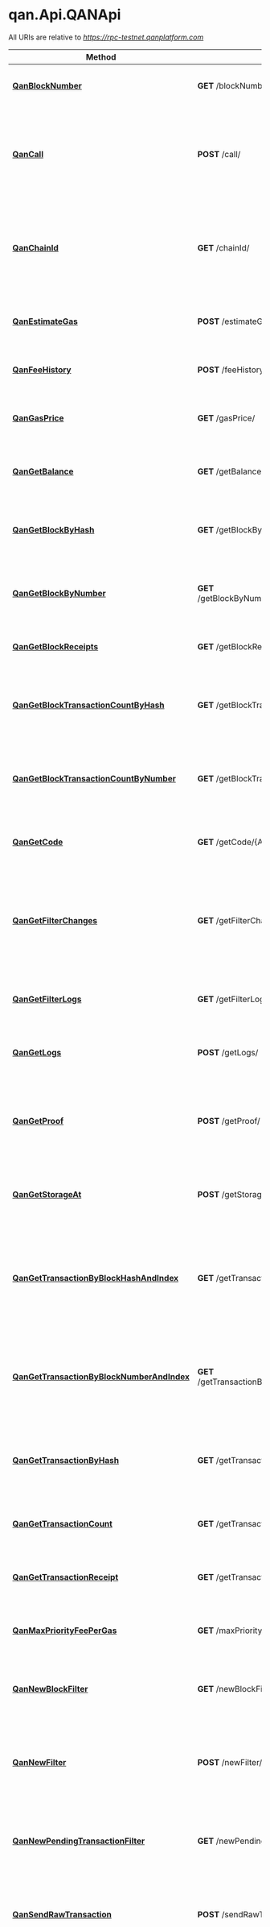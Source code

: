 # qan.Api.QANApi

All URIs are relative to *https://rpc-testnet.qanplatform.com*

| Method | HTTP request | Description |
|--------|--------------|-------------|
| [**QanBlockNumber**](QANApi.md#qanblocknumber) | **GET** /blockNumber/ | Returns the latest block number of the blockchain. |
| [**QanCall**](QANApi.md#qancall) | **POST** /call/ | Executes a new message call immediately without creating a transaction on the block chain. |
| [**QanChainId**](QANApi.md#qanchainid) | **GET** /chainId/ | Returns the current network/chain ID, used to sign replay-protected transaction introduced in EIP-155. |
| [**QanEstimateGas**](QANApi.md#qanestimategas) | **POST** /estimateGas/ | Returns an estimation of gas for a given transaction. |
| [**QanFeeHistory**](QANApi.md#qanfeehistory) | **POST** /feeHistory/ | Returns the collection of historical gas information. |
| [**QanGasPrice**](QANApi.md#qangasprice) | **GET** /gasPrice/ | Returns the current gas price on the network in wei. |
| [**QanGetBalance**](QANApi.md#qangetbalance) | **GET** /getBalance/{Address}/ | Returns the balance of the account of given address. |
| [**QanGetBlockByHash**](QANApi.md#qangetblockbyhash) | **GET** /getBlockByHash/{Hash}/{TransactionDetailFlag}/ | Returns information of the block matching the given block hash. |
| [**QanGetBlockByNumber**](QANApi.md#qangetblockbynumber) | **GET** /getBlockByNumber/{BlockNumber}/{TransactionDetailFlag}/ | Returns information of the block matching the given block number. |
| [**QanGetBlockReceipts**](QANApi.md#qangetblockreceipts) | **GET** /getBlockReceipts/{BlockNumber}/ | Returns all transaction receipts for a given block. |
| [**QanGetBlockTransactionCountByHash**](QANApi.md#qangetblocktransactioncountbyhash) | **GET** /getBlockTransactionCountByHash/{Hash}/ | Returns the number of transactions for the block matching the given block hash. |
| [**QanGetBlockTransactionCountByNumber**](QANApi.md#qangetblocktransactioncountbynumber) | **GET** /getBlockTransactionCountByNumber/{BlockNumber}/ | Returns the number of transactions for the block matching the given block number. |
| [**QanGetCode**](QANApi.md#qangetcode) | **GET** /getCode/{Address}/ | Returns the compiled bytecode of a smart contract. |
| [**QanGetFilterChanges**](QANApi.md#qangetfilterchanges) | **GET** /getFilterChanges/{FilterId}/ | Polling method for a filter, which returns an array of events that have occurred since the last poll. |
| [**QanGetFilterLogs**](QANApi.md#qangetfilterlogs) | **GET** /getFilterLogs/{Id}/ | Returns an array of all logs matching filter with given id. |
| [**QanGetLogs**](QANApi.md#qangetlogs) | **POST** /getLogs/ | Returns an array of all logs matching a given filter object. |
| [**QanGetProof**](QANApi.md#qangetproof) | **POST** /getProof/ | Returns the account and storage values of the specified account including the Merkle-proof. |
| [**QanGetStorageAt**](QANApi.md#qangetstorageat) | **POST** /getStorageAt/ | Returns the value from a storage position at a given address. |
| [**QanGetTransactionByBlockHashAndIndex**](QANApi.md#qangettransactionbyblockhashandindex) | **GET** /getTransactionByBlockHashAndIndex/{blockHash}/{index}/ | Returns information about a transaction given a blockhash and transaction index position. |
| [**QanGetTransactionByBlockNumberAndIndex**](QANApi.md#qangettransactionbyblocknumberandindex) | **GET** /getTransactionByBlockNumberAndIndex/{blockNumber}/{index}/ | Returns information about a transaction given a block number and transaction index position. |
| [**QanGetTransactionByHash**](QANApi.md#qangettransactionbyhash) | **GET** /getTransactionByHash/{hash}/ | Returns the information about a transaction from a transaction hash. |
| [**QanGetTransactionCount**](QANApi.md#qangettransactioncount) | **GET** /getTransactionCount/{Address}/{BlockNumber}/ | Returns the number of transactions sent from an address. |
| [**QanGetTransactionReceipt**](QANApi.md#qangettransactionreceipt) | **GET** /getTransactionReceipt/{Hash}/ | Returns the receipt of a transaction by transaction hash. |
| [**QanMaxPriorityFeePerGas**](QANApi.md#qanmaxpriorityfeepergas) | **GET** /maxPriorityFeePerGas/ | Get the priority fee needed to be included in a block. |
| [**QanNewBlockFilter**](QANApi.md#qannewblockfilter) | **GET** /newBlockFilter/ | Creates a filter in the node, to notify when a new block arrives. |
| [**QanNewFilter**](QANApi.md#qannewfilter) | **POST** /newFilter/ | Creates a filter object, based on filter options, to notify when the state changes (logs). |
| [**QanNewPendingTransactionFilter**](QANApi.md#qannewpendingtransactionfilter) | **GET** /newPendingTransactionFilter/ | Creates a filter in the node to notify when new pending transactions arrive. |
| [**QanSendRawTransaction**](QANApi.md#qansendrawtransaction) | **POST** /sendRawTransaction/ | Creates new message call transaction or a contract creation for signed transactions. |
| [**QanSyncing**](QANApi.md#qansyncing) | **GET** /syncing/ | Returns an object with the sync status of the node if the node is out-of-sync and is syncing. Returns null when the node is already in sync. |
| [**QanUninstallFilter**](QANApi.md#qanuninstallfilter) | **GET** /uninstallFilter/{FilterId}/ | Uninstalls a filter with the given filter id. |
| [**QanXlinkValid**](QANApi.md#qanxlinkvalid) | **GET** /xlinkValid/{Address}/ | Returns the xlink validity time of the account of given address. |

<a id="qanblocknumber"></a>
# **QanBlockNumber**
> OutputBlockNumber QanBlockNumber ()

Returns the latest block number of the blockchain.

### Example
```csharp
using System.Collections.Generic;
using System.Diagnostics;
using qan.Api;
using qan.Client;
using qan.qan;

namespace Example
{
    public class QanBlockNumberExample
    {
        public static void Main()
        {
            Configuration config = new Configuration();
            config.BasePath = "https://rpc-testnet.qanplatform.com";
            var apiInstance = new QANApi(config);

            try
            {
                // Returns the latest block number of the blockchain.
                OutputBlockNumber result = apiInstance.QanBlockNumber();
                Debug.WriteLine(result);
            }
            catch (ApiException  e)
            {
                Debug.Print("Exception when calling QANApi.QanBlockNumber: " + e.Message);
                Debug.Print("Status Code: " + e.ErrorCode);
                Debug.Print(e.StackTrace);
            }
        }
    }
}
```

#### Using the QanBlockNumberWithHttpInfo variant
This returns an ApiResponse object which contains the response data, status code and headers.

```csharp
try
{
    // Returns the latest block number of the blockchain.
    ApiResponse<OutputBlockNumber> response = apiInstance.QanBlockNumberWithHttpInfo();
    Debug.Write("Status Code: " + response.StatusCode);
    Debug.Write("Response Headers: " + response.Headers);
    Debug.Write("Response Body: " + response.Data);
}
catch (ApiException e)
{
    Debug.Print("Exception when calling QANApi.QanBlockNumberWithHttpInfo: " + e.Message);
    Debug.Print("Status Code: " + e.ErrorCode);
    Debug.Print(e.StackTrace);
}
```

### Parameters
This endpoint does not need any parameter.
### Return type

[**OutputBlockNumber**](OutputBlockNumber.md)

### Authorization

No authorization required

### HTTP request headers

 - **Content-Type**: Not defined
 - **Accept**: application/json, application/problem+json


### HTTP response details
| Status code | Description | Response headers |
|-------------|-------------|------------------|
| **200** | OK |  -  |
| **400** | Bad Request |  -  |
| **404** | Not Found |  -  |
| **422** | Unprocessable Entity |  -  |
| **500** | Internal Server Error |  -  |

[[Back to top]](#) [[Back to API list]](../README.md#documentation-for-api-endpoints) [[Back to Model list]](../README.md#documentation-for-models) [[Back to README]](../README.md)

<a id="qancall"></a>
# **QanCall**
> OutputCall QanCall (InputCall inputCall)

Executes a new message call immediately without creating a transaction on the block chain.

### Example
```csharp
using System.Collections.Generic;
using System.Diagnostics;
using qan.Api;
using qan.Client;
using qan.qan;

namespace Example
{
    public class QanCallExample
    {
        public static void Main()
        {
            Configuration config = new Configuration();
            config.BasePath = "https://rpc-testnet.qanplatform.com";
            var apiInstance = new QANApi(config);
            var inputCall = new InputCall(); // InputCall | 

            try
            {
                // Executes a new message call immediately without creating a transaction on the block chain.
                OutputCall result = apiInstance.QanCall(inputCall);
                Debug.WriteLine(result);
            }
            catch (ApiException  e)
            {
                Debug.Print("Exception when calling QANApi.QanCall: " + e.Message);
                Debug.Print("Status Code: " + e.ErrorCode);
                Debug.Print(e.StackTrace);
            }
        }
    }
}
```

#### Using the QanCallWithHttpInfo variant
This returns an ApiResponse object which contains the response data, status code and headers.

```csharp
try
{
    // Executes a new message call immediately without creating a transaction on the block chain.
    ApiResponse<OutputCall> response = apiInstance.QanCallWithHttpInfo(inputCall);
    Debug.Write("Status Code: " + response.StatusCode);
    Debug.Write("Response Headers: " + response.Headers);
    Debug.Write("Response Body: " + response.Data);
}
catch (ApiException e)
{
    Debug.Print("Exception when calling QANApi.QanCallWithHttpInfo: " + e.Message);
    Debug.Print("Status Code: " + e.ErrorCode);
    Debug.Print(e.StackTrace);
}
```

### Parameters

| Name | Type | Description | Notes |
|------|------|-------------|-------|
| **inputCall** | [**InputCall**](InputCall.md) |  |  |

### Return type

[**OutputCall**](OutputCall.md)

### Authorization

No authorization required

### HTTP request headers

 - **Content-Type**: application/json
 - **Accept**: application/json, application/problem+json


### HTTP response details
| Status code | Description | Response headers |
|-------------|-------------|------------------|
| **200** | OK |  -  |
| **400** | Bad Request |  -  |
| **404** | Not Found |  -  |
| **422** | Unprocessable Entity |  -  |
| **500** | Internal Server Error |  -  |

[[Back to top]](#) [[Back to API list]](../README.md#documentation-for-api-endpoints) [[Back to Model list]](../README.md#documentation-for-models) [[Back to README]](../README.md)

<a id="qanchainid"></a>
# **QanChainId**
> OutputChainId QanChainId ()

Returns the current network/chain ID, used to sign replay-protected transaction introduced in EIP-155.

### Example
```csharp
using System.Collections.Generic;
using System.Diagnostics;
using qan.Api;
using qan.Client;
using qan.qan;

namespace Example
{
    public class QanChainIdExample
    {
        public static void Main()
        {
            Configuration config = new Configuration();
            config.BasePath = "https://rpc-testnet.qanplatform.com";
            var apiInstance = new QANApi(config);

            try
            {
                // Returns the current network/chain ID, used to sign replay-protected transaction introduced in EIP-155.
                OutputChainId result = apiInstance.QanChainId();
                Debug.WriteLine(result);
            }
            catch (ApiException  e)
            {
                Debug.Print("Exception when calling QANApi.QanChainId: " + e.Message);
                Debug.Print("Status Code: " + e.ErrorCode);
                Debug.Print(e.StackTrace);
            }
        }
    }
}
```

#### Using the QanChainIdWithHttpInfo variant
This returns an ApiResponse object which contains the response data, status code and headers.

```csharp
try
{
    // Returns the current network/chain ID, used to sign replay-protected transaction introduced in EIP-155.
    ApiResponse<OutputChainId> response = apiInstance.QanChainIdWithHttpInfo();
    Debug.Write("Status Code: " + response.StatusCode);
    Debug.Write("Response Headers: " + response.Headers);
    Debug.Write("Response Body: " + response.Data);
}
catch (ApiException e)
{
    Debug.Print("Exception when calling QANApi.QanChainIdWithHttpInfo: " + e.Message);
    Debug.Print("Status Code: " + e.ErrorCode);
    Debug.Print(e.StackTrace);
}
```

### Parameters
This endpoint does not need any parameter.
### Return type

[**OutputChainId**](OutputChainId.md)

### Authorization

No authorization required

### HTTP request headers

 - **Content-Type**: Not defined
 - **Accept**: application/json, application/problem+json


### HTTP response details
| Status code | Description | Response headers |
|-------------|-------------|------------------|
| **200** | OK |  -  |
| **400** | Bad Request |  -  |
| **404** | Not Found |  -  |
| **422** | Unprocessable Entity |  -  |
| **500** | Internal Server Error |  -  |

[[Back to top]](#) [[Back to API list]](../README.md#documentation-for-api-endpoints) [[Back to Model list]](../README.md#documentation-for-models) [[Back to README]](../README.md)

<a id="qanestimategas"></a>
# **QanEstimateGas**
> OutputEstimateGas QanEstimateGas (InputEstimateGas inputEstimateGas)

Returns an estimation of gas for a given transaction.

### Example
```csharp
using System.Collections.Generic;
using System.Diagnostics;
using qan.Api;
using qan.Client;
using qan.qan;

namespace Example
{
    public class QanEstimateGasExample
    {
        public static void Main()
        {
            Configuration config = new Configuration();
            config.BasePath = "https://rpc-testnet.qanplatform.com";
            var apiInstance = new QANApi(config);
            var inputEstimateGas = new InputEstimateGas(); // InputEstimateGas | 

            try
            {
                // Returns an estimation of gas for a given transaction.
                OutputEstimateGas result = apiInstance.QanEstimateGas(inputEstimateGas);
                Debug.WriteLine(result);
            }
            catch (ApiException  e)
            {
                Debug.Print("Exception when calling QANApi.QanEstimateGas: " + e.Message);
                Debug.Print("Status Code: " + e.ErrorCode);
                Debug.Print(e.StackTrace);
            }
        }
    }
}
```

#### Using the QanEstimateGasWithHttpInfo variant
This returns an ApiResponse object which contains the response data, status code and headers.

```csharp
try
{
    // Returns an estimation of gas for a given transaction.
    ApiResponse<OutputEstimateGas> response = apiInstance.QanEstimateGasWithHttpInfo(inputEstimateGas);
    Debug.Write("Status Code: " + response.StatusCode);
    Debug.Write("Response Headers: " + response.Headers);
    Debug.Write("Response Body: " + response.Data);
}
catch (ApiException e)
{
    Debug.Print("Exception when calling QANApi.QanEstimateGasWithHttpInfo: " + e.Message);
    Debug.Print("Status Code: " + e.ErrorCode);
    Debug.Print(e.StackTrace);
}
```

### Parameters

| Name | Type | Description | Notes |
|------|------|-------------|-------|
| **inputEstimateGas** | [**InputEstimateGas**](InputEstimateGas.md) |  |  |

### Return type

[**OutputEstimateGas**](OutputEstimateGas.md)

### Authorization

No authorization required

### HTTP request headers

 - **Content-Type**: application/json
 - **Accept**: application/json, application/problem+json


### HTTP response details
| Status code | Description | Response headers |
|-------------|-------------|------------------|
| **200** | OK |  -  |
| **400** | Bad Request |  -  |
| **404** | Not Found |  -  |
| **422** | Unprocessable Entity |  -  |
| **500** | Internal Server Error |  -  |

[[Back to top]](#) [[Back to API list]](../README.md#documentation-for-api-endpoints) [[Back to Model list]](../README.md#documentation-for-models) [[Back to README]](../README.md)

<a id="qanfeehistory"></a>
# **QanFeeHistory**
> OutputFeeHistory QanFeeHistory (InputFeeHistory inputFeeHistory)

Returns the collection of historical gas information.

### Example
```csharp
using System.Collections.Generic;
using System.Diagnostics;
using qan.Api;
using qan.Client;
using qan.qan;

namespace Example
{
    public class QanFeeHistoryExample
    {
        public static void Main()
        {
            Configuration config = new Configuration();
            config.BasePath = "https://rpc-testnet.qanplatform.com";
            var apiInstance = new QANApi(config);
            var inputFeeHistory = new InputFeeHistory(); // InputFeeHistory | 

            try
            {
                // Returns the collection of historical gas information.
                OutputFeeHistory result = apiInstance.QanFeeHistory(inputFeeHistory);
                Debug.WriteLine(result);
            }
            catch (ApiException  e)
            {
                Debug.Print("Exception when calling QANApi.QanFeeHistory: " + e.Message);
                Debug.Print("Status Code: " + e.ErrorCode);
                Debug.Print(e.StackTrace);
            }
        }
    }
}
```

#### Using the QanFeeHistoryWithHttpInfo variant
This returns an ApiResponse object which contains the response data, status code and headers.

```csharp
try
{
    // Returns the collection of historical gas information.
    ApiResponse<OutputFeeHistory> response = apiInstance.QanFeeHistoryWithHttpInfo(inputFeeHistory);
    Debug.Write("Status Code: " + response.StatusCode);
    Debug.Write("Response Headers: " + response.Headers);
    Debug.Write("Response Body: " + response.Data);
}
catch (ApiException e)
{
    Debug.Print("Exception when calling QANApi.QanFeeHistoryWithHttpInfo: " + e.Message);
    Debug.Print("Status Code: " + e.ErrorCode);
    Debug.Print(e.StackTrace);
}
```

### Parameters

| Name | Type | Description | Notes |
|------|------|-------------|-------|
| **inputFeeHistory** | [**InputFeeHistory**](InputFeeHistory.md) |  |  |

### Return type

[**OutputFeeHistory**](OutputFeeHistory.md)

### Authorization

No authorization required

### HTTP request headers

 - **Content-Type**: application/json
 - **Accept**: application/json, application/problem+json


### HTTP response details
| Status code | Description | Response headers |
|-------------|-------------|------------------|
| **200** | OK |  -  |
| **400** | Bad Request |  -  |
| **404** | Not Found |  -  |
| **422** | Unprocessable Entity |  -  |
| **500** | Internal Server Error |  -  |

[[Back to top]](#) [[Back to API list]](../README.md#documentation-for-api-endpoints) [[Back to Model list]](../README.md#documentation-for-models) [[Back to README]](../README.md)

<a id="qangasprice"></a>
# **QanGasPrice**
> OutputGasPrice QanGasPrice ()

Returns the current gas price on the network in wei.

### Example
```csharp
using System.Collections.Generic;
using System.Diagnostics;
using qan.Api;
using qan.Client;
using qan.qan;

namespace Example
{
    public class QanGasPriceExample
    {
        public static void Main()
        {
            Configuration config = new Configuration();
            config.BasePath = "https://rpc-testnet.qanplatform.com";
            var apiInstance = new QANApi(config);

            try
            {
                // Returns the current gas price on the network in wei.
                OutputGasPrice result = apiInstance.QanGasPrice();
                Debug.WriteLine(result);
            }
            catch (ApiException  e)
            {
                Debug.Print("Exception when calling QANApi.QanGasPrice: " + e.Message);
                Debug.Print("Status Code: " + e.ErrorCode);
                Debug.Print(e.StackTrace);
            }
        }
    }
}
```

#### Using the QanGasPriceWithHttpInfo variant
This returns an ApiResponse object which contains the response data, status code and headers.

```csharp
try
{
    // Returns the current gas price on the network in wei.
    ApiResponse<OutputGasPrice> response = apiInstance.QanGasPriceWithHttpInfo();
    Debug.Write("Status Code: " + response.StatusCode);
    Debug.Write("Response Headers: " + response.Headers);
    Debug.Write("Response Body: " + response.Data);
}
catch (ApiException e)
{
    Debug.Print("Exception when calling QANApi.QanGasPriceWithHttpInfo: " + e.Message);
    Debug.Print("Status Code: " + e.ErrorCode);
    Debug.Print(e.StackTrace);
}
```

### Parameters
This endpoint does not need any parameter.
### Return type

[**OutputGasPrice**](OutputGasPrice.md)

### Authorization

No authorization required

### HTTP request headers

 - **Content-Type**: Not defined
 - **Accept**: application/json, application/problem+json


### HTTP response details
| Status code | Description | Response headers |
|-------------|-------------|------------------|
| **200** | OK |  -  |
| **400** | Bad Request |  -  |
| **404** | Not Found |  -  |
| **422** | Unprocessable Entity |  -  |
| **500** | Internal Server Error |  -  |

[[Back to top]](#) [[Back to API list]](../README.md#documentation-for-api-endpoints) [[Back to Model list]](../README.md#documentation-for-models) [[Back to README]](../README.md)

<a id="qangetbalance"></a>
# **QanGetBalance**
> OutputGetBalance QanGetBalance (string address, string? blockNumber = null)

Returns the balance of the account of given address.

### Example
```csharp
using System.Collections.Generic;
using System.Diagnostics;
using qan.Api;
using qan.Client;
using qan.qan;

namespace Example
{
    public class QanGetBalanceExample
    {
        public static void Main()
        {
            Configuration config = new Configuration();
            config.BasePath = "https://rpc-testnet.qanplatform.com";
            var apiInstance = new QANApi(config);
            var address = 0xa1e4380a3b1f749673e270229993ee55f35663b4;  // string | A 20 bytes long hexadecimal value representing an address
            var blockNumber = "\"latest\"";  // string? | The block number in hexadecimal or decimal format or the string latest, earliest, pending (optional)  (default to "latest")

            try
            {
                // Returns the balance of the account of given address.
                OutputGetBalance result = apiInstance.QanGetBalance(address, blockNumber);
                Debug.WriteLine(result);
            }
            catch (ApiException  e)
            {
                Debug.Print("Exception when calling QANApi.QanGetBalance: " + e.Message);
                Debug.Print("Status Code: " + e.ErrorCode);
                Debug.Print(e.StackTrace);
            }
        }
    }
}
```

#### Using the QanGetBalanceWithHttpInfo variant
This returns an ApiResponse object which contains the response data, status code and headers.

```csharp
try
{
    // Returns the balance of the account of given address.
    ApiResponse<OutputGetBalance> response = apiInstance.QanGetBalanceWithHttpInfo(address, blockNumber);
    Debug.Write("Status Code: " + response.StatusCode);
    Debug.Write("Response Headers: " + response.Headers);
    Debug.Write("Response Body: " + response.Data);
}
catch (ApiException e)
{
    Debug.Print("Exception when calling QANApi.QanGetBalanceWithHttpInfo: " + e.Message);
    Debug.Print("Status Code: " + e.ErrorCode);
    Debug.Print(e.StackTrace);
}
```

### Parameters

| Name | Type | Description | Notes |
|------|------|-------------|-------|
| **address** | **string** | A 20 bytes long hexadecimal value representing an address |  |
| **blockNumber** | **string?** | The block number in hexadecimal or decimal format or the string latest, earliest, pending | [optional] [default to &quot;latest&quot;] |

### Return type

[**OutputGetBalance**](OutputGetBalance.md)

### Authorization

No authorization required

### HTTP request headers

 - **Content-Type**: Not defined
 - **Accept**: application/json, application/problem+json


### HTTP response details
| Status code | Description | Response headers |
|-------------|-------------|------------------|
| **200** | OK |  -  |
| **400** | Bad Request |  -  |
| **404** | Not Found |  -  |
| **422** | Unprocessable Entity |  -  |
| **500** | Internal Server Error |  -  |

[[Back to top]](#) [[Back to API list]](../README.md#documentation-for-api-endpoints) [[Back to Model list]](../README.md#documentation-for-models) [[Back to README]](../README.md)

<a id="qangetblockbyhash"></a>
# **QanGetBlockByHash**
> OutputGetBlockByHash QanGetBlockByHash (string hash, bool transactionDetailFlag)

Returns information of the block matching the given block hash.

### Example
```csharp
using System.Collections.Generic;
using System.Diagnostics;
using qan.Api;
using qan.Client;
using qan.qan;

namespace Example
{
    public class QanGetBlockByHashExample
    {
        public static void Main()
        {
            Configuration config = new Configuration();
            config.BasePath = "https://rpc-testnet.qanplatform.com";
            var apiInstance = new QANApi(config);
            var hash = 0x4e3a3754410177e6937ef1f84bba68ea139e8d1a2258c5f85db9f1cd715a1bdd;  // string | The hash (32 bytes) of the block
            var transactionDetailFlag = false;  // bool | The method returns the full transaction objects when this value is true otherwise, it returns only the hashes of the transactions (default to false)

            try
            {
                // Returns information of the block matching the given block hash.
                OutputGetBlockByHash result = apiInstance.QanGetBlockByHash(hash, transactionDetailFlag);
                Debug.WriteLine(result);
            }
            catch (ApiException  e)
            {
                Debug.Print("Exception when calling QANApi.QanGetBlockByHash: " + e.Message);
                Debug.Print("Status Code: " + e.ErrorCode);
                Debug.Print(e.StackTrace);
            }
        }
    }
}
```

#### Using the QanGetBlockByHashWithHttpInfo variant
This returns an ApiResponse object which contains the response data, status code and headers.

```csharp
try
{
    // Returns information of the block matching the given block hash.
    ApiResponse<OutputGetBlockByHash> response = apiInstance.QanGetBlockByHashWithHttpInfo(hash, transactionDetailFlag);
    Debug.Write("Status Code: " + response.StatusCode);
    Debug.Write("Response Headers: " + response.Headers);
    Debug.Write("Response Body: " + response.Data);
}
catch (ApiException e)
{
    Debug.Print("Exception when calling QANApi.QanGetBlockByHashWithHttpInfo: " + e.Message);
    Debug.Print("Status Code: " + e.ErrorCode);
    Debug.Print(e.StackTrace);
}
```

### Parameters

| Name | Type | Description | Notes |
|------|------|-------------|-------|
| **hash** | **string** | The hash (32 bytes) of the block |  |
| **transactionDetailFlag** | **bool** | The method returns the full transaction objects when this value is true otherwise, it returns only the hashes of the transactions | [default to false] |

### Return type

[**OutputGetBlockByHash**](OutputGetBlockByHash.md)

### Authorization

No authorization required

### HTTP request headers

 - **Content-Type**: Not defined
 - **Accept**: application/json, application/problem+json


### HTTP response details
| Status code | Description | Response headers |
|-------------|-------------|------------------|
| **200** | OK |  -  |
| **400** | Bad Request |  -  |
| **404** | Not Found |  -  |
| **422** | Unprocessable Entity |  -  |
| **500** | Internal Server Error |  -  |

[[Back to top]](#) [[Back to API list]](../README.md#documentation-for-api-endpoints) [[Back to Model list]](../README.md#documentation-for-models) [[Back to README]](../README.md)

<a id="qangetblockbynumber"></a>
# **QanGetBlockByNumber**
> OutputGetBlockByNumber QanGetBlockByNumber (string blockNumber, bool transactionDetailFlag)

Returns information of the block matching the given block number.

### Example
```csharp
using System.Collections.Generic;
using System.Diagnostics;
using qan.Api;
using qan.Client;
using qan.qan;

namespace Example
{
    public class QanGetBlockByNumberExample
    {
        public static void Main()
        {
            Configuration config = new Configuration();
            config.BasePath = "https://rpc-testnet.qanplatform.com";
            var apiInstance = new QANApi(config);
            var blockNumber = "\"latest\"";  // string | The block number in hexadecimal or decimal format or the string latest, earliest, pending (default to "latest")
            var transactionDetailFlag = false;  // bool | The method returns the full transaction objects when this value is true otherwise, it returns only the hashes of the transactions (default to false)

            try
            {
                // Returns information of the block matching the given block number.
                OutputGetBlockByNumber result = apiInstance.QanGetBlockByNumber(blockNumber, transactionDetailFlag);
                Debug.WriteLine(result);
            }
            catch (ApiException  e)
            {
                Debug.Print("Exception when calling QANApi.QanGetBlockByNumber: " + e.Message);
                Debug.Print("Status Code: " + e.ErrorCode);
                Debug.Print(e.StackTrace);
            }
        }
    }
}
```

#### Using the QanGetBlockByNumberWithHttpInfo variant
This returns an ApiResponse object which contains the response data, status code and headers.

```csharp
try
{
    // Returns information of the block matching the given block number.
    ApiResponse<OutputGetBlockByNumber> response = apiInstance.QanGetBlockByNumberWithHttpInfo(blockNumber, transactionDetailFlag);
    Debug.Write("Status Code: " + response.StatusCode);
    Debug.Write("Response Headers: " + response.Headers);
    Debug.Write("Response Body: " + response.Data);
}
catch (ApiException e)
{
    Debug.Print("Exception when calling QANApi.QanGetBlockByNumberWithHttpInfo: " + e.Message);
    Debug.Print("Status Code: " + e.ErrorCode);
    Debug.Print(e.StackTrace);
}
```

### Parameters

| Name | Type | Description | Notes |
|------|------|-------------|-------|
| **blockNumber** | **string** | The block number in hexadecimal or decimal format or the string latest, earliest, pending | [default to &quot;latest&quot;] |
| **transactionDetailFlag** | **bool** | The method returns the full transaction objects when this value is true otherwise, it returns only the hashes of the transactions | [default to false] |

### Return type

[**OutputGetBlockByNumber**](OutputGetBlockByNumber.md)

### Authorization

No authorization required

### HTTP request headers

 - **Content-Type**: Not defined
 - **Accept**: application/json, application/problem+json


### HTTP response details
| Status code | Description | Response headers |
|-------------|-------------|------------------|
| **200** | OK |  -  |
| **400** | Bad Request |  -  |
| **404** | Not Found |  -  |
| **422** | Unprocessable Entity |  -  |
| **500** | Internal Server Error |  -  |

[[Back to top]](#) [[Back to API list]](../README.md#documentation-for-api-endpoints) [[Back to Model list]](../README.md#documentation-for-models) [[Back to README]](../README.md)

<a id="qangetblockreceipts"></a>
# **QanGetBlockReceipts**
> OutputGetBlockReceipts QanGetBlockReceipts (string blockNumber)

Returns all transaction receipts for a given block.

### Example
```csharp
using System.Collections.Generic;
using System.Diagnostics;
using qan.Api;
using qan.Client;
using qan.qan;

namespace Example
{
    public class QanGetBlockReceiptsExample
    {
        public static void Main()
        {
            Configuration config = new Configuration();
            config.BasePath = "https://rpc-testnet.qanplatform.com";
            var apiInstance = new QANApi(config);
            var blockNumber = "\"latest\"";  // string | The block number in hexadecimal or decimal format or the string latest, earliest, pending (default to "latest")

            try
            {
                // Returns all transaction receipts for a given block.
                OutputGetBlockReceipts result = apiInstance.QanGetBlockReceipts(blockNumber);
                Debug.WriteLine(result);
            }
            catch (ApiException  e)
            {
                Debug.Print("Exception when calling QANApi.QanGetBlockReceipts: " + e.Message);
                Debug.Print("Status Code: " + e.ErrorCode);
                Debug.Print(e.StackTrace);
            }
        }
    }
}
```

#### Using the QanGetBlockReceiptsWithHttpInfo variant
This returns an ApiResponse object which contains the response data, status code and headers.

```csharp
try
{
    // Returns all transaction receipts for a given block.
    ApiResponse<OutputGetBlockReceipts> response = apiInstance.QanGetBlockReceiptsWithHttpInfo(blockNumber);
    Debug.Write("Status Code: " + response.StatusCode);
    Debug.Write("Response Headers: " + response.Headers);
    Debug.Write("Response Body: " + response.Data);
}
catch (ApiException e)
{
    Debug.Print("Exception when calling QANApi.QanGetBlockReceiptsWithHttpInfo: " + e.Message);
    Debug.Print("Status Code: " + e.ErrorCode);
    Debug.Print(e.StackTrace);
}
```

### Parameters

| Name | Type | Description | Notes |
|------|------|-------------|-------|
| **blockNumber** | **string** | The block number in hexadecimal or decimal format or the string latest, earliest, pending | [default to &quot;latest&quot;] |

### Return type

[**OutputGetBlockReceipts**](OutputGetBlockReceipts.md)

### Authorization

No authorization required

### HTTP request headers

 - **Content-Type**: Not defined
 - **Accept**: application/json, application/problem+json


### HTTP response details
| Status code | Description | Response headers |
|-------------|-------------|------------------|
| **200** | OK |  -  |
| **400** | Bad Request |  -  |
| **404** | Not Found |  -  |
| **422** | Unprocessable Entity |  -  |
| **500** | Internal Server Error |  -  |

[[Back to top]](#) [[Back to API list]](../README.md#documentation-for-api-endpoints) [[Back to Model list]](../README.md#documentation-for-models) [[Back to README]](../README.md)

<a id="qangetblocktransactioncountbyhash"></a>
# **QanGetBlockTransactionCountByHash**
> OutputGetBlockTransactionCountByHash QanGetBlockTransactionCountByHash (string hash)

Returns the number of transactions for the block matching the given block hash.

### Example
```csharp
using System.Collections.Generic;
using System.Diagnostics;
using qan.Api;
using qan.Client;
using qan.qan;

namespace Example
{
    public class QanGetBlockTransactionCountByHashExample
    {
        public static void Main()
        {
            Configuration config = new Configuration();
            config.BasePath = "https://rpc-testnet.qanplatform.com";
            var apiInstance = new QANApi(config);
            var hash = 0x4e3a3754410177e6937ef1f84bba68ea139e8d1a2258c5f85db9f1cd715a1bdd;  // string | The hash of the block

            try
            {
                // Returns the number of transactions for the block matching the given block hash.
                OutputGetBlockTransactionCountByHash result = apiInstance.QanGetBlockTransactionCountByHash(hash);
                Debug.WriteLine(result);
            }
            catch (ApiException  e)
            {
                Debug.Print("Exception when calling QANApi.QanGetBlockTransactionCountByHash: " + e.Message);
                Debug.Print("Status Code: " + e.ErrorCode);
                Debug.Print(e.StackTrace);
            }
        }
    }
}
```

#### Using the QanGetBlockTransactionCountByHashWithHttpInfo variant
This returns an ApiResponse object which contains the response data, status code and headers.

```csharp
try
{
    // Returns the number of transactions for the block matching the given block hash.
    ApiResponse<OutputGetBlockTransactionCountByHash> response = apiInstance.QanGetBlockTransactionCountByHashWithHttpInfo(hash);
    Debug.Write("Status Code: " + response.StatusCode);
    Debug.Write("Response Headers: " + response.Headers);
    Debug.Write("Response Body: " + response.Data);
}
catch (ApiException e)
{
    Debug.Print("Exception when calling QANApi.QanGetBlockTransactionCountByHashWithHttpInfo: " + e.Message);
    Debug.Print("Status Code: " + e.ErrorCode);
    Debug.Print(e.StackTrace);
}
```

### Parameters

| Name | Type | Description | Notes |
|------|------|-------------|-------|
| **hash** | **string** | The hash of the block |  |

### Return type

[**OutputGetBlockTransactionCountByHash**](OutputGetBlockTransactionCountByHash.md)

### Authorization

No authorization required

### HTTP request headers

 - **Content-Type**: Not defined
 - **Accept**: application/json, application/problem+json


### HTTP response details
| Status code | Description | Response headers |
|-------------|-------------|------------------|
| **200** | OK |  -  |
| **400** | Bad Request |  -  |
| **404** | Not Found |  -  |
| **422** | Unprocessable Entity |  -  |
| **500** | Internal Server Error |  -  |

[[Back to top]](#) [[Back to API list]](../README.md#documentation-for-api-endpoints) [[Back to Model list]](../README.md#documentation-for-models) [[Back to README]](../README.md)

<a id="qangetblocktransactioncountbynumber"></a>
# **QanGetBlockTransactionCountByNumber**
> OutputGetBlockTransactionCountByNumber QanGetBlockTransactionCountByNumber (string blockNumber)

Returns the number of transactions for the block matching the given block number.

### Example
```csharp
using System.Collections.Generic;
using System.Diagnostics;
using qan.Api;
using qan.Client;
using qan.qan;

namespace Example
{
    public class QanGetBlockTransactionCountByNumberExample
    {
        public static void Main()
        {
            Configuration config = new Configuration();
            config.BasePath = "https://rpc-testnet.qanplatform.com";
            var apiInstance = new QANApi(config);
            var blockNumber = latest;  // string | The block number in hexadecimal or decimal format or the string latest, earliest, pending

            try
            {
                // Returns the number of transactions for the block matching the given block number.
                OutputGetBlockTransactionCountByNumber result = apiInstance.QanGetBlockTransactionCountByNumber(blockNumber);
                Debug.WriteLine(result);
            }
            catch (ApiException  e)
            {
                Debug.Print("Exception when calling QANApi.QanGetBlockTransactionCountByNumber: " + e.Message);
                Debug.Print("Status Code: " + e.ErrorCode);
                Debug.Print(e.StackTrace);
            }
        }
    }
}
```

#### Using the QanGetBlockTransactionCountByNumberWithHttpInfo variant
This returns an ApiResponse object which contains the response data, status code and headers.

```csharp
try
{
    // Returns the number of transactions for the block matching the given block number.
    ApiResponse<OutputGetBlockTransactionCountByNumber> response = apiInstance.QanGetBlockTransactionCountByNumberWithHttpInfo(blockNumber);
    Debug.Write("Status Code: " + response.StatusCode);
    Debug.Write("Response Headers: " + response.Headers);
    Debug.Write("Response Body: " + response.Data);
}
catch (ApiException e)
{
    Debug.Print("Exception when calling QANApi.QanGetBlockTransactionCountByNumberWithHttpInfo: " + e.Message);
    Debug.Print("Status Code: " + e.ErrorCode);
    Debug.Print(e.StackTrace);
}
```

### Parameters

| Name | Type | Description | Notes |
|------|------|-------------|-------|
| **blockNumber** | **string** | The block number in hexadecimal or decimal format or the string latest, earliest, pending |  |

### Return type

[**OutputGetBlockTransactionCountByNumber**](OutputGetBlockTransactionCountByNumber.md)

### Authorization

No authorization required

### HTTP request headers

 - **Content-Type**: Not defined
 - **Accept**: application/json, application/problem+json


### HTTP response details
| Status code | Description | Response headers |
|-------------|-------------|------------------|
| **200** | OK |  -  |
| **400** | Bad Request |  -  |
| **404** | Not Found |  -  |
| **422** | Unprocessable Entity |  -  |
| **500** | Internal Server Error |  -  |

[[Back to top]](#) [[Back to API list]](../README.md#documentation-for-api-endpoints) [[Back to Model list]](../README.md#documentation-for-models) [[Back to README]](../README.md)

<a id="qangetcode"></a>
# **QanGetCode**
> OutputGetCode QanGetCode (string address, string? blockNumber = null)

Returns the compiled bytecode of a smart contract.

### Example
```csharp
using System.Collections.Generic;
using System.Diagnostics;
using qan.Api;
using qan.Client;
using qan.qan;

namespace Example
{
    public class QanGetCodeExample
    {
        public static void Main()
        {
            Configuration config = new Configuration();
            config.BasePath = "https://rpc-testnet.qanplatform.com";
            var apiInstance = new QANApi(config);
            var address = 0xa1e4380a3b1f749673e270229993ee55f35663b4;  // string | The address of the smart contract from which the bytecode will be obtained
            var blockNumber = latest;  // string? | The block number in hexadecimal or decimal format or the string latest, earliest, pending (optional)  (default to "latest")

            try
            {
                // Returns the compiled bytecode of a smart contract.
                OutputGetCode result = apiInstance.QanGetCode(address, blockNumber);
                Debug.WriteLine(result);
            }
            catch (ApiException  e)
            {
                Debug.Print("Exception when calling QANApi.QanGetCode: " + e.Message);
                Debug.Print("Status Code: " + e.ErrorCode);
                Debug.Print(e.StackTrace);
            }
        }
    }
}
```

#### Using the QanGetCodeWithHttpInfo variant
This returns an ApiResponse object which contains the response data, status code and headers.

```csharp
try
{
    // Returns the compiled bytecode of a smart contract.
    ApiResponse<OutputGetCode> response = apiInstance.QanGetCodeWithHttpInfo(address, blockNumber);
    Debug.Write("Status Code: " + response.StatusCode);
    Debug.Write("Response Headers: " + response.Headers);
    Debug.Write("Response Body: " + response.Data);
}
catch (ApiException e)
{
    Debug.Print("Exception when calling QANApi.QanGetCodeWithHttpInfo: " + e.Message);
    Debug.Print("Status Code: " + e.ErrorCode);
    Debug.Print(e.StackTrace);
}
```

### Parameters

| Name | Type | Description | Notes |
|------|------|-------------|-------|
| **address** | **string** | The address of the smart contract from which the bytecode will be obtained |  |
| **blockNumber** | **string?** | The block number in hexadecimal or decimal format or the string latest, earliest, pending | [optional] [default to &quot;latest&quot;] |

### Return type

[**OutputGetCode**](OutputGetCode.md)

### Authorization

No authorization required

### HTTP request headers

 - **Content-Type**: Not defined
 - **Accept**: application/json, application/problem+json


### HTTP response details
| Status code | Description | Response headers |
|-------------|-------------|------------------|
| **200** | OK |  -  |
| **400** | Bad Request |  -  |
| **404** | Not Found |  -  |
| **422** | Unprocessable Entity |  -  |
| **500** | Internal Server Error |  -  |

[[Back to top]](#) [[Back to API list]](../README.md#documentation-for-api-endpoints) [[Back to Model list]](../README.md#documentation-for-models) [[Back to README]](../README.md)

<a id="qangetfilterchanges"></a>
# **QanGetFilterChanges**
> OutputGetFilterChanges QanGetFilterChanges (string filterId)

Polling method for a filter, which returns an array of events that have occurred since the last poll.

### Example
```csharp
using System.Collections.Generic;
using System.Diagnostics;
using qan.Api;
using qan.Client;
using qan.qan;

namespace Example
{
    public class QanGetFilterChangesExample
    {
        public static void Main()
        {
            Configuration config = new Configuration();
            config.BasePath = "https://rpc-testnet.qanplatform.com";
            var apiInstance = new QANApi(config);
            var filterId = "filterId_example";  // string | The filter id that is returned from getFilterChangesnewFilter, getFilterChangesnewBlockFilter or getFilterChangesnewPendingTransactionFilter

            try
            {
                // Polling method for a filter, which returns an array of events that have occurred since the last poll.
                OutputGetFilterChanges result = apiInstance.QanGetFilterChanges(filterId);
                Debug.WriteLine(result);
            }
            catch (ApiException  e)
            {
                Debug.Print("Exception when calling QANApi.QanGetFilterChanges: " + e.Message);
                Debug.Print("Status Code: " + e.ErrorCode);
                Debug.Print(e.StackTrace);
            }
        }
    }
}
```

#### Using the QanGetFilterChangesWithHttpInfo variant
This returns an ApiResponse object which contains the response data, status code and headers.

```csharp
try
{
    // Polling method for a filter, which returns an array of events that have occurred since the last poll.
    ApiResponse<OutputGetFilterChanges> response = apiInstance.QanGetFilterChangesWithHttpInfo(filterId);
    Debug.Write("Status Code: " + response.StatusCode);
    Debug.Write("Response Headers: " + response.Headers);
    Debug.Write("Response Body: " + response.Data);
}
catch (ApiException e)
{
    Debug.Print("Exception when calling QANApi.QanGetFilterChangesWithHttpInfo: " + e.Message);
    Debug.Print("Status Code: " + e.ErrorCode);
    Debug.Print(e.StackTrace);
}
```

### Parameters

| Name | Type | Description | Notes |
|------|------|-------------|-------|
| **filterId** | **string** | The filter id that is returned from getFilterChangesnewFilter, getFilterChangesnewBlockFilter or getFilterChangesnewPendingTransactionFilter |  |

### Return type

[**OutputGetFilterChanges**](OutputGetFilterChanges.md)

### Authorization

No authorization required

### HTTP request headers

 - **Content-Type**: Not defined
 - **Accept**: application/json, application/problem+json


### HTTP response details
| Status code | Description | Response headers |
|-------------|-------------|------------------|
| **200** | OK |  -  |
| **400** | Bad Request |  -  |
| **404** | Not Found |  -  |
| **422** | Unprocessable Entity |  -  |
| **500** | Internal Server Error |  -  |

[[Back to top]](#) [[Back to API list]](../README.md#documentation-for-api-endpoints) [[Back to Model list]](../README.md#documentation-for-models) [[Back to README]](../README.md)

<a id="qangetfilterlogs"></a>
# **QanGetFilterLogs**
> OutputGetFilterLogs QanGetFilterLogs (string id)

Returns an array of all logs matching filter with given id.

### Example
```csharp
using System.Collections.Generic;
using System.Diagnostics;
using qan.Api;
using qan.Client;
using qan.qan;

namespace Example
{
    public class QanGetFilterLogsExample
    {
        public static void Main()
        {
            Configuration config = new Configuration();
            config.BasePath = "https://rpc-testnet.qanplatform.com";
            var apiInstance = new QANApi(config);
            var id = "id_example";  // string | The filter ID

            try
            {
                // Returns an array of all logs matching filter with given id.
                OutputGetFilterLogs result = apiInstance.QanGetFilterLogs(id);
                Debug.WriteLine(result);
            }
            catch (ApiException  e)
            {
                Debug.Print("Exception when calling QANApi.QanGetFilterLogs: " + e.Message);
                Debug.Print("Status Code: " + e.ErrorCode);
                Debug.Print(e.StackTrace);
            }
        }
    }
}
```

#### Using the QanGetFilterLogsWithHttpInfo variant
This returns an ApiResponse object which contains the response data, status code and headers.

```csharp
try
{
    // Returns an array of all logs matching filter with given id.
    ApiResponse<OutputGetFilterLogs> response = apiInstance.QanGetFilterLogsWithHttpInfo(id);
    Debug.Write("Status Code: " + response.StatusCode);
    Debug.Write("Response Headers: " + response.Headers);
    Debug.Write("Response Body: " + response.Data);
}
catch (ApiException e)
{
    Debug.Print("Exception when calling QANApi.QanGetFilterLogsWithHttpInfo: " + e.Message);
    Debug.Print("Status Code: " + e.ErrorCode);
    Debug.Print(e.StackTrace);
}
```

### Parameters

| Name | Type | Description | Notes |
|------|------|-------------|-------|
| **id** | **string** | The filter ID |  |

### Return type

[**OutputGetFilterLogs**](OutputGetFilterLogs.md)

### Authorization

No authorization required

### HTTP request headers

 - **Content-Type**: Not defined
 - **Accept**: application/json, application/problem+json


### HTTP response details
| Status code | Description | Response headers |
|-------------|-------------|------------------|
| **200** | OK |  -  |
| **400** | Bad Request |  -  |
| **404** | Not Found |  -  |
| **422** | Unprocessable Entity |  -  |
| **500** | Internal Server Error |  -  |

[[Back to top]](#) [[Back to API list]](../README.md#documentation-for-api-endpoints) [[Back to Model list]](../README.md#documentation-for-models) [[Back to README]](../README.md)

<a id="qangetlogs"></a>
# **QanGetLogs**
> OutputGetLogs QanGetLogs (InputGetLogs inputGetLogs)

Returns an array of all logs matching a given filter object.

### Example
```csharp
using System.Collections.Generic;
using System.Diagnostics;
using qan.Api;
using qan.Client;
using qan.qan;

namespace Example
{
    public class QanGetLogsExample
    {
        public static void Main()
        {
            Configuration config = new Configuration();
            config.BasePath = "https://rpc-testnet.qanplatform.com";
            var apiInstance = new QANApi(config);
            var inputGetLogs = new InputGetLogs(); // InputGetLogs | 

            try
            {
                // Returns an array of all logs matching a given filter object.
                OutputGetLogs result = apiInstance.QanGetLogs(inputGetLogs);
                Debug.WriteLine(result);
            }
            catch (ApiException  e)
            {
                Debug.Print("Exception when calling QANApi.QanGetLogs: " + e.Message);
                Debug.Print("Status Code: " + e.ErrorCode);
                Debug.Print(e.StackTrace);
            }
        }
    }
}
```

#### Using the QanGetLogsWithHttpInfo variant
This returns an ApiResponse object which contains the response data, status code and headers.

```csharp
try
{
    // Returns an array of all logs matching a given filter object.
    ApiResponse<OutputGetLogs> response = apiInstance.QanGetLogsWithHttpInfo(inputGetLogs);
    Debug.Write("Status Code: " + response.StatusCode);
    Debug.Write("Response Headers: " + response.Headers);
    Debug.Write("Response Body: " + response.Data);
}
catch (ApiException e)
{
    Debug.Print("Exception when calling QANApi.QanGetLogsWithHttpInfo: " + e.Message);
    Debug.Print("Status Code: " + e.ErrorCode);
    Debug.Print(e.StackTrace);
}
```

### Parameters

| Name | Type | Description | Notes |
|------|------|-------------|-------|
| **inputGetLogs** | [**InputGetLogs**](InputGetLogs.md) |  |  |

### Return type

[**OutputGetLogs**](OutputGetLogs.md)

### Authorization

No authorization required

### HTTP request headers

 - **Content-Type**: application/json
 - **Accept**: application/json, application/problem+json


### HTTP response details
| Status code | Description | Response headers |
|-------------|-------------|------------------|
| **200** | OK |  -  |
| **400** | Bad Request |  -  |
| **404** | Not Found |  -  |
| **422** | Unprocessable Entity |  -  |
| **500** | Internal Server Error |  -  |

[[Back to top]](#) [[Back to API list]](../README.md#documentation-for-api-endpoints) [[Back to Model list]](../README.md#documentation-for-models) [[Back to README]](../README.md)

<a id="qangetproof"></a>
# **QanGetProof**
> OutputGetProof QanGetProof (InputGetProof inputGetProof)

Returns the account and storage values of the specified account including the Merkle-proof.

### Example
```csharp
using System.Collections.Generic;
using System.Diagnostics;
using qan.Api;
using qan.Client;
using qan.qan;

namespace Example
{
    public class QanGetProofExample
    {
        public static void Main()
        {
            Configuration config = new Configuration();
            config.BasePath = "https://rpc-testnet.qanplatform.com";
            var apiInstance = new QANApi(config);
            var inputGetProof = new InputGetProof(); // InputGetProof | 

            try
            {
                // Returns the account and storage values of the specified account including the Merkle-proof.
                OutputGetProof result = apiInstance.QanGetProof(inputGetProof);
                Debug.WriteLine(result);
            }
            catch (ApiException  e)
            {
                Debug.Print("Exception when calling QANApi.QanGetProof: " + e.Message);
                Debug.Print("Status Code: " + e.ErrorCode);
                Debug.Print(e.StackTrace);
            }
        }
    }
}
```

#### Using the QanGetProofWithHttpInfo variant
This returns an ApiResponse object which contains the response data, status code and headers.

```csharp
try
{
    // Returns the account and storage values of the specified account including the Merkle-proof.
    ApiResponse<OutputGetProof> response = apiInstance.QanGetProofWithHttpInfo(inputGetProof);
    Debug.Write("Status Code: " + response.StatusCode);
    Debug.Write("Response Headers: " + response.Headers);
    Debug.Write("Response Body: " + response.Data);
}
catch (ApiException e)
{
    Debug.Print("Exception when calling QANApi.QanGetProofWithHttpInfo: " + e.Message);
    Debug.Print("Status Code: " + e.ErrorCode);
    Debug.Print(e.StackTrace);
}
```

### Parameters

| Name | Type | Description | Notes |
|------|------|-------------|-------|
| **inputGetProof** | [**InputGetProof**](InputGetProof.md) |  |  |

### Return type

[**OutputGetProof**](OutputGetProof.md)

### Authorization

No authorization required

### HTTP request headers

 - **Content-Type**: application/json
 - **Accept**: application/json, application/problem+json


### HTTP response details
| Status code | Description | Response headers |
|-------------|-------------|------------------|
| **200** | OK |  -  |
| **400** | Bad Request |  -  |
| **404** | Not Found |  -  |
| **422** | Unprocessable Entity |  -  |
| **500** | Internal Server Error |  -  |

[[Back to top]](#) [[Back to API list]](../README.md#documentation-for-api-endpoints) [[Back to Model list]](../README.md#documentation-for-models) [[Back to README]](../README.md)

<a id="qangetstorageat"></a>
# **QanGetStorageAt**
> OutputGetStorageAt QanGetStorageAt (InputGetStorageAt inputGetStorageAt)

Returns the value from a storage position at a given address.

### Example
```csharp
using System.Collections.Generic;
using System.Diagnostics;
using qan.Api;
using qan.Client;
using qan.qan;

namespace Example
{
    public class QanGetStorageAtExample
    {
        public static void Main()
        {
            Configuration config = new Configuration();
            config.BasePath = "https://rpc-testnet.qanplatform.com";
            var apiInstance = new QANApi(config);
            var inputGetStorageAt = new InputGetStorageAt(); // InputGetStorageAt | 

            try
            {
                // Returns the value from a storage position at a given address.
                OutputGetStorageAt result = apiInstance.QanGetStorageAt(inputGetStorageAt);
                Debug.WriteLine(result);
            }
            catch (ApiException  e)
            {
                Debug.Print("Exception when calling QANApi.QanGetStorageAt: " + e.Message);
                Debug.Print("Status Code: " + e.ErrorCode);
                Debug.Print(e.StackTrace);
            }
        }
    }
}
```

#### Using the QanGetStorageAtWithHttpInfo variant
This returns an ApiResponse object which contains the response data, status code and headers.

```csharp
try
{
    // Returns the value from a storage position at a given address.
    ApiResponse<OutputGetStorageAt> response = apiInstance.QanGetStorageAtWithHttpInfo(inputGetStorageAt);
    Debug.Write("Status Code: " + response.StatusCode);
    Debug.Write("Response Headers: " + response.Headers);
    Debug.Write("Response Body: " + response.Data);
}
catch (ApiException e)
{
    Debug.Print("Exception when calling QANApi.QanGetStorageAtWithHttpInfo: " + e.Message);
    Debug.Print("Status Code: " + e.ErrorCode);
    Debug.Print(e.StackTrace);
}
```

### Parameters

| Name | Type | Description | Notes |
|------|------|-------------|-------|
| **inputGetStorageAt** | [**InputGetStorageAt**](InputGetStorageAt.md) |  |  |

### Return type

[**OutputGetStorageAt**](OutputGetStorageAt.md)

### Authorization

No authorization required

### HTTP request headers

 - **Content-Type**: application/json
 - **Accept**: application/json, application/problem+json


### HTTP response details
| Status code | Description | Response headers |
|-------------|-------------|------------------|
| **200** | OK |  -  |
| **400** | Bad Request |  -  |
| **404** | Not Found |  -  |
| **422** | Unprocessable Entity |  -  |
| **500** | Internal Server Error |  -  |

[[Back to top]](#) [[Back to API list]](../README.md#documentation-for-api-endpoints) [[Back to Model list]](../README.md#documentation-for-models) [[Back to README]](../README.md)

<a id="qangettransactionbyblockhashandindex"></a>
# **QanGetTransactionByBlockHashAndIndex**
> OutputGetTransactionByBlockHashAndIndex QanGetTransactionByBlockHashAndIndex (string blockHash, string index)

Returns information about a transaction given a blockhash and transaction index position.

### Example
```csharp
using System.Collections.Generic;
using System.Diagnostics;
using qan.Api;
using qan.Client;
using qan.qan;

namespace Example
{
    public class QanGetTransactionByBlockHashAndIndexExample
    {
        public static void Main()
        {
            Configuration config = new Configuration();
            config.BasePath = "https://rpc-testnet.qanplatform.com";
            var apiInstance = new QANApi(config);
            var blockHash = 0x4e3a3754410177e6937ef1f84bba68ea139e8d1a2258c5f85db9f1cd715a1bdd;  // string | 
            var index = 0;  // string | An integer of the transaction index position

            try
            {
                // Returns information about a transaction given a blockhash and transaction index position.
                OutputGetTransactionByBlockHashAndIndex result = apiInstance.QanGetTransactionByBlockHashAndIndex(blockHash, index);
                Debug.WriteLine(result);
            }
            catch (ApiException  e)
            {
                Debug.Print("Exception when calling QANApi.QanGetTransactionByBlockHashAndIndex: " + e.Message);
                Debug.Print("Status Code: " + e.ErrorCode);
                Debug.Print(e.StackTrace);
            }
        }
    }
}
```

#### Using the QanGetTransactionByBlockHashAndIndexWithHttpInfo variant
This returns an ApiResponse object which contains the response data, status code and headers.

```csharp
try
{
    // Returns information about a transaction given a blockhash and transaction index position.
    ApiResponse<OutputGetTransactionByBlockHashAndIndex> response = apiInstance.QanGetTransactionByBlockHashAndIndexWithHttpInfo(blockHash, index);
    Debug.Write("Status Code: " + response.StatusCode);
    Debug.Write("Response Headers: " + response.Headers);
    Debug.Write("Response Body: " + response.Data);
}
catch (ApiException e)
{
    Debug.Print("Exception when calling QANApi.QanGetTransactionByBlockHashAndIndexWithHttpInfo: " + e.Message);
    Debug.Print("Status Code: " + e.ErrorCode);
    Debug.Print(e.StackTrace);
}
```

### Parameters

| Name | Type | Description | Notes |
|------|------|-------------|-------|
| **blockHash** | **string** |  |  |
| **index** | **string** | An integer of the transaction index position |  |

### Return type

[**OutputGetTransactionByBlockHashAndIndex**](OutputGetTransactionByBlockHashAndIndex.md)

### Authorization

No authorization required

### HTTP request headers

 - **Content-Type**: Not defined
 - **Accept**: application/json, application/problem+json


### HTTP response details
| Status code | Description | Response headers |
|-------------|-------------|------------------|
| **200** | OK |  -  |
| **400** | Bad Request |  -  |
| **404** | Not Found |  -  |
| **422** | Unprocessable Entity |  -  |
| **500** | Internal Server Error |  -  |

[[Back to top]](#) [[Back to API list]](../README.md#documentation-for-api-endpoints) [[Back to Model list]](../README.md#documentation-for-models) [[Back to README]](../README.md)

<a id="qangettransactionbyblocknumberandindex"></a>
# **QanGetTransactionByBlockNumberAndIndex**
> OutputGetTransactionByBlockNumberAndIndex QanGetTransactionByBlockNumberAndIndex (string blockNumber, string index)

Returns information about a transaction given a block number and transaction index position.

### Example
```csharp
using System.Collections.Generic;
using System.Diagnostics;
using qan.Api;
using qan.Client;
using qan.qan;

namespace Example
{
    public class QanGetTransactionByBlockNumberAndIndexExample
    {
        public static void Main()
        {
            Configuration config = new Configuration();
            config.BasePath = "https://rpc-testnet.qanplatform.com";
            var apiInstance = new QANApi(config);
            var blockNumber = latest;  // string | The block number in hexadecimal or decimal format or the string latest, earliest, pending
            var index = 0;  // string | An integer of the transaction index position

            try
            {
                // Returns information about a transaction given a block number and transaction index position.
                OutputGetTransactionByBlockNumberAndIndex result = apiInstance.QanGetTransactionByBlockNumberAndIndex(blockNumber, index);
                Debug.WriteLine(result);
            }
            catch (ApiException  e)
            {
                Debug.Print("Exception when calling QANApi.QanGetTransactionByBlockNumberAndIndex: " + e.Message);
                Debug.Print("Status Code: " + e.ErrorCode);
                Debug.Print(e.StackTrace);
            }
        }
    }
}
```

#### Using the QanGetTransactionByBlockNumberAndIndexWithHttpInfo variant
This returns an ApiResponse object which contains the response data, status code and headers.

```csharp
try
{
    // Returns information about a transaction given a block number and transaction index position.
    ApiResponse<OutputGetTransactionByBlockNumberAndIndex> response = apiInstance.QanGetTransactionByBlockNumberAndIndexWithHttpInfo(blockNumber, index);
    Debug.Write("Status Code: " + response.StatusCode);
    Debug.Write("Response Headers: " + response.Headers);
    Debug.Write("Response Body: " + response.Data);
}
catch (ApiException e)
{
    Debug.Print("Exception when calling QANApi.QanGetTransactionByBlockNumberAndIndexWithHttpInfo: " + e.Message);
    Debug.Print("Status Code: " + e.ErrorCode);
    Debug.Print(e.StackTrace);
}
```

### Parameters

| Name | Type | Description | Notes |
|------|------|-------------|-------|
| **blockNumber** | **string** | The block number in hexadecimal or decimal format or the string latest, earliest, pending |  |
| **index** | **string** | An integer of the transaction index position |  |

### Return type

[**OutputGetTransactionByBlockNumberAndIndex**](OutputGetTransactionByBlockNumberAndIndex.md)

### Authorization

No authorization required

### HTTP request headers

 - **Content-Type**: Not defined
 - **Accept**: application/json, application/problem+json


### HTTP response details
| Status code | Description | Response headers |
|-------------|-------------|------------------|
| **200** | OK |  -  |
| **400** | Bad Request |  -  |
| **404** | Not Found |  -  |
| **422** | Unprocessable Entity |  -  |
| **500** | Internal Server Error |  -  |

[[Back to top]](#) [[Back to API list]](../README.md#documentation-for-api-endpoints) [[Back to Model list]](../README.md#documentation-for-models) [[Back to README]](../README.md)

<a id="qangettransactionbyhash"></a>
# **QanGetTransactionByHash**
> OutputGetTransactionByHash QanGetTransactionByHash (string hash)

Returns the information about a transaction from a transaction hash.

### Example
```csharp
using System.Collections.Generic;
using System.Diagnostics;
using qan.Api;
using qan.Client;
using qan.qan;

namespace Example
{
    public class QanGetTransactionByHashExample
    {
        public static void Main()
        {
            Configuration config = new Configuration();
            config.BasePath = "https://rpc-testnet.qanplatform.com";
            var apiInstance = new QANApi(config);
            var hash = 0x5c504ed432cb51138bcf09aa5e8a410dd4a1e204ef84bfed1be16dfba1b22060;  // string | The hash of a transaction

            try
            {
                // Returns the information about a transaction from a transaction hash.
                OutputGetTransactionByHash result = apiInstance.QanGetTransactionByHash(hash);
                Debug.WriteLine(result);
            }
            catch (ApiException  e)
            {
                Debug.Print("Exception when calling QANApi.QanGetTransactionByHash: " + e.Message);
                Debug.Print("Status Code: " + e.ErrorCode);
                Debug.Print(e.StackTrace);
            }
        }
    }
}
```

#### Using the QanGetTransactionByHashWithHttpInfo variant
This returns an ApiResponse object which contains the response data, status code and headers.

```csharp
try
{
    // Returns the information about a transaction from a transaction hash.
    ApiResponse<OutputGetTransactionByHash> response = apiInstance.QanGetTransactionByHashWithHttpInfo(hash);
    Debug.Write("Status Code: " + response.StatusCode);
    Debug.Write("Response Headers: " + response.Headers);
    Debug.Write("Response Body: " + response.Data);
}
catch (ApiException e)
{
    Debug.Print("Exception when calling QANApi.QanGetTransactionByHashWithHttpInfo: " + e.Message);
    Debug.Print("Status Code: " + e.ErrorCode);
    Debug.Print(e.StackTrace);
}
```

### Parameters

| Name | Type | Description | Notes |
|------|------|-------------|-------|
| **hash** | **string** | The hash of a transaction |  |

### Return type

[**OutputGetTransactionByHash**](OutputGetTransactionByHash.md)

### Authorization

No authorization required

### HTTP request headers

 - **Content-Type**: Not defined
 - **Accept**: application/json, application/problem+json


### HTTP response details
| Status code | Description | Response headers |
|-------------|-------------|------------------|
| **200** | OK |  -  |
| **400** | Bad Request |  -  |
| **404** | Not Found |  -  |
| **422** | Unprocessable Entity |  -  |
| **500** | Internal Server Error |  -  |

[[Back to top]](#) [[Back to API list]](../README.md#documentation-for-api-endpoints) [[Back to Model list]](../README.md#documentation-for-models) [[Back to README]](../README.md)

<a id="qangettransactioncount"></a>
# **QanGetTransactionCount**
> OutputGetTransactionCount QanGetTransactionCount (string address, string blockNumber)

Returns the number of transactions sent from an address.

### Example
```csharp
using System.Collections.Generic;
using System.Diagnostics;
using qan.Api;
using qan.Client;
using qan.qan;

namespace Example
{
    public class QanGetTransactionCountExample
    {
        public static void Main()
        {
            Configuration config = new Configuration();
            config.BasePath = "https://rpc-testnet.qanplatform.com";
            var apiInstance = new QANApi(config);
            var address = 0xa1e4380a3b1f749673e270229993ee55f35663b4;  // string | The address from which the transaction count to be checked
            var blockNumber = latest;  // string | The block number in hexadecimal or decimal format or the string latest, earliest, pending

            try
            {
                // Returns the number of transactions sent from an address.
                OutputGetTransactionCount result = apiInstance.QanGetTransactionCount(address, blockNumber);
                Debug.WriteLine(result);
            }
            catch (ApiException  e)
            {
                Debug.Print("Exception when calling QANApi.QanGetTransactionCount: " + e.Message);
                Debug.Print("Status Code: " + e.ErrorCode);
                Debug.Print(e.StackTrace);
            }
        }
    }
}
```

#### Using the QanGetTransactionCountWithHttpInfo variant
This returns an ApiResponse object which contains the response data, status code and headers.

```csharp
try
{
    // Returns the number of transactions sent from an address.
    ApiResponse<OutputGetTransactionCount> response = apiInstance.QanGetTransactionCountWithHttpInfo(address, blockNumber);
    Debug.Write("Status Code: " + response.StatusCode);
    Debug.Write("Response Headers: " + response.Headers);
    Debug.Write("Response Body: " + response.Data);
}
catch (ApiException e)
{
    Debug.Print("Exception when calling QANApi.QanGetTransactionCountWithHttpInfo: " + e.Message);
    Debug.Print("Status Code: " + e.ErrorCode);
    Debug.Print(e.StackTrace);
}
```

### Parameters

| Name | Type | Description | Notes |
|------|------|-------------|-------|
| **address** | **string** | The address from which the transaction count to be checked |  |
| **blockNumber** | **string** | The block number in hexadecimal or decimal format or the string latest, earliest, pending |  |

### Return type

[**OutputGetTransactionCount**](OutputGetTransactionCount.md)

### Authorization

No authorization required

### HTTP request headers

 - **Content-Type**: Not defined
 - **Accept**: application/json, application/problem+json


### HTTP response details
| Status code | Description | Response headers |
|-------------|-------------|------------------|
| **200** | OK |  -  |
| **400** | Bad Request |  -  |
| **404** | Not Found |  -  |
| **422** | Unprocessable Entity |  -  |
| **500** | Internal Server Error |  -  |

[[Back to top]](#) [[Back to API list]](../README.md#documentation-for-api-endpoints) [[Back to Model list]](../README.md#documentation-for-models) [[Back to README]](../README.md)

<a id="qangettransactionreceipt"></a>
# **QanGetTransactionReceipt**
> OutputGetTransactionReceipt QanGetTransactionReceipt (string hash)

Returns the receipt of a transaction by transaction hash.

### Example
```csharp
using System.Collections.Generic;
using System.Diagnostics;
using qan.Api;
using qan.Client;
using qan.qan;

namespace Example
{
    public class QanGetTransactionReceiptExample
    {
        public static void Main()
        {
            Configuration config = new Configuration();
            config.BasePath = "https://rpc-testnet.qanplatform.com";
            var apiInstance = new QANApi(config);
            var hash = 0x4e3a3754410177e6937ef1f84bba68ea139e8d1a2258c5f85db9f1cd715a1bdd;  // string | The hash of a transaction

            try
            {
                // Returns the receipt of a transaction by transaction hash.
                OutputGetTransactionReceipt result = apiInstance.QanGetTransactionReceipt(hash);
                Debug.WriteLine(result);
            }
            catch (ApiException  e)
            {
                Debug.Print("Exception when calling QANApi.QanGetTransactionReceipt: " + e.Message);
                Debug.Print("Status Code: " + e.ErrorCode);
                Debug.Print(e.StackTrace);
            }
        }
    }
}
```

#### Using the QanGetTransactionReceiptWithHttpInfo variant
This returns an ApiResponse object which contains the response data, status code and headers.

```csharp
try
{
    // Returns the receipt of a transaction by transaction hash.
    ApiResponse<OutputGetTransactionReceipt> response = apiInstance.QanGetTransactionReceiptWithHttpInfo(hash);
    Debug.Write("Status Code: " + response.StatusCode);
    Debug.Write("Response Headers: " + response.Headers);
    Debug.Write("Response Body: " + response.Data);
}
catch (ApiException e)
{
    Debug.Print("Exception when calling QANApi.QanGetTransactionReceiptWithHttpInfo: " + e.Message);
    Debug.Print("Status Code: " + e.ErrorCode);
    Debug.Print(e.StackTrace);
}
```

### Parameters

| Name | Type | Description | Notes |
|------|------|-------------|-------|
| **hash** | **string** | The hash of a transaction |  |

### Return type

[**OutputGetTransactionReceipt**](OutputGetTransactionReceipt.md)

### Authorization

No authorization required

### HTTP request headers

 - **Content-Type**: Not defined
 - **Accept**: application/json, application/problem+json


### HTTP response details
| Status code | Description | Response headers |
|-------------|-------------|------------------|
| **200** | OK |  -  |
| **400** | Bad Request |  -  |
| **404** | Not Found |  -  |
| **422** | Unprocessable Entity |  -  |
| **500** | Internal Server Error |  -  |

[[Back to top]](#) [[Back to API list]](../README.md#documentation-for-api-endpoints) [[Back to Model list]](../README.md#documentation-for-models) [[Back to README]](../README.md)

<a id="qanmaxpriorityfeepergas"></a>
# **QanMaxPriorityFeePerGas**
> OutputMaxPriorityFeePerGas QanMaxPriorityFeePerGas ()

Get the priority fee needed to be included in a block.

### Example
```csharp
using System.Collections.Generic;
using System.Diagnostics;
using qan.Api;
using qan.Client;
using qan.qan;

namespace Example
{
    public class QanMaxPriorityFeePerGasExample
    {
        public static void Main()
        {
            Configuration config = new Configuration();
            config.BasePath = "https://rpc-testnet.qanplatform.com";
            var apiInstance = new QANApi(config);

            try
            {
                // Get the priority fee needed to be included in a block.
                OutputMaxPriorityFeePerGas result = apiInstance.QanMaxPriorityFeePerGas();
                Debug.WriteLine(result);
            }
            catch (ApiException  e)
            {
                Debug.Print("Exception when calling QANApi.QanMaxPriorityFeePerGas: " + e.Message);
                Debug.Print("Status Code: " + e.ErrorCode);
                Debug.Print(e.StackTrace);
            }
        }
    }
}
```

#### Using the QanMaxPriorityFeePerGasWithHttpInfo variant
This returns an ApiResponse object which contains the response data, status code and headers.

```csharp
try
{
    // Get the priority fee needed to be included in a block.
    ApiResponse<OutputMaxPriorityFeePerGas> response = apiInstance.QanMaxPriorityFeePerGasWithHttpInfo();
    Debug.Write("Status Code: " + response.StatusCode);
    Debug.Write("Response Headers: " + response.Headers);
    Debug.Write("Response Body: " + response.Data);
}
catch (ApiException e)
{
    Debug.Print("Exception when calling QANApi.QanMaxPriorityFeePerGasWithHttpInfo: " + e.Message);
    Debug.Print("Status Code: " + e.ErrorCode);
    Debug.Print(e.StackTrace);
}
```

### Parameters
This endpoint does not need any parameter.
### Return type

[**OutputMaxPriorityFeePerGas**](OutputMaxPriorityFeePerGas.md)

### Authorization

No authorization required

### HTTP request headers

 - **Content-Type**: Not defined
 - **Accept**: application/json, application/problem+json


### HTTP response details
| Status code | Description | Response headers |
|-------------|-------------|------------------|
| **200** | OK |  -  |
| **400** | Bad Request |  -  |
| **404** | Not Found |  -  |
| **422** | Unprocessable Entity |  -  |
| **500** | Internal Server Error |  -  |

[[Back to top]](#) [[Back to API list]](../README.md#documentation-for-api-endpoints) [[Back to Model list]](../README.md#documentation-for-models) [[Back to README]](../README.md)

<a id="qannewblockfilter"></a>
# **QanNewBlockFilter**
> OutputNewBlockFilter QanNewBlockFilter ()

Creates a filter in the node, to notify when a new block arrives.

### Example
```csharp
using System.Collections.Generic;
using System.Diagnostics;
using qan.Api;
using qan.Client;
using qan.qan;

namespace Example
{
    public class QanNewBlockFilterExample
    {
        public static void Main()
        {
            Configuration config = new Configuration();
            config.BasePath = "https://rpc-testnet.qanplatform.com";
            var apiInstance = new QANApi(config);

            try
            {
                // Creates a filter in the node, to notify when a new block arrives.
                OutputNewBlockFilter result = apiInstance.QanNewBlockFilter();
                Debug.WriteLine(result);
            }
            catch (ApiException  e)
            {
                Debug.Print("Exception when calling QANApi.QanNewBlockFilter: " + e.Message);
                Debug.Print("Status Code: " + e.ErrorCode);
                Debug.Print(e.StackTrace);
            }
        }
    }
}
```

#### Using the QanNewBlockFilterWithHttpInfo variant
This returns an ApiResponse object which contains the response data, status code and headers.

```csharp
try
{
    // Creates a filter in the node, to notify when a new block arrives.
    ApiResponse<OutputNewBlockFilter> response = apiInstance.QanNewBlockFilterWithHttpInfo();
    Debug.Write("Status Code: " + response.StatusCode);
    Debug.Write("Response Headers: " + response.Headers);
    Debug.Write("Response Body: " + response.Data);
}
catch (ApiException e)
{
    Debug.Print("Exception when calling QANApi.QanNewBlockFilterWithHttpInfo: " + e.Message);
    Debug.Print("Status Code: " + e.ErrorCode);
    Debug.Print(e.StackTrace);
}
```

### Parameters
This endpoint does not need any parameter.
### Return type

[**OutputNewBlockFilter**](OutputNewBlockFilter.md)

### Authorization

No authorization required

### HTTP request headers

 - **Content-Type**: Not defined
 - **Accept**: application/json, application/problem+json


### HTTP response details
| Status code | Description | Response headers |
|-------------|-------------|------------------|
| **200** | OK |  -  |
| **400** | Bad Request |  -  |
| **404** | Not Found |  -  |
| **422** | Unprocessable Entity |  -  |
| **500** | Internal Server Error |  -  |

[[Back to top]](#) [[Back to API list]](../README.md#documentation-for-api-endpoints) [[Back to Model list]](../README.md#documentation-for-models) [[Back to README]](../README.md)

<a id="qannewfilter"></a>
# **QanNewFilter**
> OutputNewFilter QanNewFilter (InputNewFilter inputNewFilter)

Creates a filter object, based on filter options, to notify when the state changes (logs).

### Example
```csharp
using System.Collections.Generic;
using System.Diagnostics;
using qan.Api;
using qan.Client;
using qan.qan;

namespace Example
{
    public class QanNewFilterExample
    {
        public static void Main()
        {
            Configuration config = new Configuration();
            config.BasePath = "https://rpc-testnet.qanplatform.com";
            var apiInstance = new QANApi(config);
            var inputNewFilter = new InputNewFilter(); // InputNewFilter | 

            try
            {
                // Creates a filter object, based on filter options, to notify when the state changes (logs).
                OutputNewFilter result = apiInstance.QanNewFilter(inputNewFilter);
                Debug.WriteLine(result);
            }
            catch (ApiException  e)
            {
                Debug.Print("Exception when calling QANApi.QanNewFilter: " + e.Message);
                Debug.Print("Status Code: " + e.ErrorCode);
                Debug.Print(e.StackTrace);
            }
        }
    }
}
```

#### Using the QanNewFilterWithHttpInfo variant
This returns an ApiResponse object which contains the response data, status code and headers.

```csharp
try
{
    // Creates a filter object, based on filter options, to notify when the state changes (logs).
    ApiResponse<OutputNewFilter> response = apiInstance.QanNewFilterWithHttpInfo(inputNewFilter);
    Debug.Write("Status Code: " + response.StatusCode);
    Debug.Write("Response Headers: " + response.Headers);
    Debug.Write("Response Body: " + response.Data);
}
catch (ApiException e)
{
    Debug.Print("Exception when calling QANApi.QanNewFilterWithHttpInfo: " + e.Message);
    Debug.Print("Status Code: " + e.ErrorCode);
    Debug.Print(e.StackTrace);
}
```

### Parameters

| Name | Type | Description | Notes |
|------|------|-------------|-------|
| **inputNewFilter** | [**InputNewFilter**](InputNewFilter.md) |  |  |

### Return type

[**OutputNewFilter**](OutputNewFilter.md)

### Authorization

No authorization required

### HTTP request headers

 - **Content-Type**: application/json
 - **Accept**: application/json, application/problem+json


### HTTP response details
| Status code | Description | Response headers |
|-------------|-------------|------------------|
| **200** | OK |  -  |
| **400** | Bad Request |  -  |
| **404** | Not Found |  -  |
| **422** | Unprocessable Entity |  -  |
| **500** | Internal Server Error |  -  |

[[Back to top]](#) [[Back to API list]](../README.md#documentation-for-api-endpoints) [[Back to Model list]](../README.md#documentation-for-models) [[Back to README]](../README.md)

<a id="qannewpendingtransactionfilter"></a>
# **QanNewPendingTransactionFilter**
> OutputNewPendingTransactionFilter QanNewPendingTransactionFilter ()

Creates a filter in the node to notify when new pending transactions arrive.

### Example
```csharp
using System.Collections.Generic;
using System.Diagnostics;
using qan.Api;
using qan.Client;
using qan.qan;

namespace Example
{
    public class QanNewPendingTransactionFilterExample
    {
        public static void Main()
        {
            Configuration config = new Configuration();
            config.BasePath = "https://rpc-testnet.qanplatform.com";
            var apiInstance = new QANApi(config);

            try
            {
                // Creates a filter in the node to notify when new pending transactions arrive.
                OutputNewPendingTransactionFilter result = apiInstance.QanNewPendingTransactionFilter();
                Debug.WriteLine(result);
            }
            catch (ApiException  e)
            {
                Debug.Print("Exception when calling QANApi.QanNewPendingTransactionFilter: " + e.Message);
                Debug.Print("Status Code: " + e.ErrorCode);
                Debug.Print(e.StackTrace);
            }
        }
    }
}
```

#### Using the QanNewPendingTransactionFilterWithHttpInfo variant
This returns an ApiResponse object which contains the response data, status code and headers.

```csharp
try
{
    // Creates a filter in the node to notify when new pending transactions arrive.
    ApiResponse<OutputNewPendingTransactionFilter> response = apiInstance.QanNewPendingTransactionFilterWithHttpInfo();
    Debug.Write("Status Code: " + response.StatusCode);
    Debug.Write("Response Headers: " + response.Headers);
    Debug.Write("Response Body: " + response.Data);
}
catch (ApiException e)
{
    Debug.Print("Exception when calling QANApi.QanNewPendingTransactionFilterWithHttpInfo: " + e.Message);
    Debug.Print("Status Code: " + e.ErrorCode);
    Debug.Print(e.StackTrace);
}
```

### Parameters
This endpoint does not need any parameter.
### Return type

[**OutputNewPendingTransactionFilter**](OutputNewPendingTransactionFilter.md)

### Authorization

No authorization required

### HTTP request headers

 - **Content-Type**: Not defined
 - **Accept**: application/json, application/problem+json


### HTTP response details
| Status code | Description | Response headers |
|-------------|-------------|------------------|
| **200** | OK |  -  |
| **400** | Bad Request |  -  |
| **404** | Not Found |  -  |
| **422** | Unprocessable Entity |  -  |
| **500** | Internal Server Error |  -  |

[[Back to top]](#) [[Back to API list]](../README.md#documentation-for-api-endpoints) [[Back to Model list]](../README.md#documentation-for-models) [[Back to README]](../README.md)

<a id="qansendrawtransaction"></a>
# **QanSendRawTransaction**
> OutputSendRawTransaction QanSendRawTransaction (InputSendRawTransaction inputSendRawTransaction)

Creates new message call transaction or a contract creation for signed transactions.

### Example
```csharp
using System.Collections.Generic;
using System.Diagnostics;
using qan.Api;
using qan.Client;
using qan.qan;

namespace Example
{
    public class QanSendRawTransactionExample
    {
        public static void Main()
        {
            Configuration config = new Configuration();
            config.BasePath = "https://rpc-testnet.qanplatform.com";
            var apiInstance = new QANApi(config);
            var inputSendRawTransaction = new InputSendRawTransaction(); // InputSendRawTransaction | 

            try
            {
                // Creates new message call transaction or a contract creation for signed transactions.
                OutputSendRawTransaction result = apiInstance.QanSendRawTransaction(inputSendRawTransaction);
                Debug.WriteLine(result);
            }
            catch (ApiException  e)
            {
                Debug.Print("Exception when calling QANApi.QanSendRawTransaction: " + e.Message);
                Debug.Print("Status Code: " + e.ErrorCode);
                Debug.Print(e.StackTrace);
            }
        }
    }
}
```

#### Using the QanSendRawTransactionWithHttpInfo variant
This returns an ApiResponse object which contains the response data, status code and headers.

```csharp
try
{
    // Creates new message call transaction or a contract creation for signed transactions.
    ApiResponse<OutputSendRawTransaction> response = apiInstance.QanSendRawTransactionWithHttpInfo(inputSendRawTransaction);
    Debug.Write("Status Code: " + response.StatusCode);
    Debug.Write("Response Headers: " + response.Headers);
    Debug.Write("Response Body: " + response.Data);
}
catch (ApiException e)
{
    Debug.Print("Exception when calling QANApi.QanSendRawTransactionWithHttpInfo: " + e.Message);
    Debug.Print("Status Code: " + e.ErrorCode);
    Debug.Print(e.StackTrace);
}
```

### Parameters

| Name | Type | Description | Notes |
|------|------|-------------|-------|
| **inputSendRawTransaction** | [**InputSendRawTransaction**](InputSendRawTransaction.md) |  |  |

### Return type

[**OutputSendRawTransaction**](OutputSendRawTransaction.md)

### Authorization

No authorization required

### HTTP request headers

 - **Content-Type**: application/json
 - **Accept**: application/json, application/problem+json


### HTTP response details
| Status code | Description | Response headers |
|-------------|-------------|------------------|
| **200** | OK |  -  |
| **400** | Bad Request |  -  |
| **404** | Not Found |  -  |
| **422** | Unprocessable Entity |  -  |
| **500** | Internal Server Error |  -  |

[[Back to top]](#) [[Back to API list]](../README.md#documentation-for-api-endpoints) [[Back to Model list]](../README.md#documentation-for-models) [[Back to README]](../README.md)

<a id="qansyncing"></a>
# **QanSyncing**
> OutputSyncing QanSyncing ()

Returns an object with the sync status of the node if the node is out-of-sync and is syncing. Returns null when the node is already in sync.

### Example
```csharp
using System.Collections.Generic;
using System.Diagnostics;
using qan.Api;
using qan.Client;
using qan.qan;

namespace Example
{
    public class QanSyncingExample
    {
        public static void Main()
        {
            Configuration config = new Configuration();
            config.BasePath = "https://rpc-testnet.qanplatform.com";
            var apiInstance = new QANApi(config);

            try
            {
                // Returns an object with the sync status of the node if the node is out-of-sync and is syncing. Returns null when the node is already in sync.
                OutputSyncing result = apiInstance.QanSyncing();
                Debug.WriteLine(result);
            }
            catch (ApiException  e)
            {
                Debug.Print("Exception when calling QANApi.QanSyncing: " + e.Message);
                Debug.Print("Status Code: " + e.ErrorCode);
                Debug.Print(e.StackTrace);
            }
        }
    }
}
```

#### Using the QanSyncingWithHttpInfo variant
This returns an ApiResponse object which contains the response data, status code and headers.

```csharp
try
{
    // Returns an object with the sync status of the node if the node is out-of-sync and is syncing. Returns null when the node is already in sync.
    ApiResponse<OutputSyncing> response = apiInstance.QanSyncingWithHttpInfo();
    Debug.Write("Status Code: " + response.StatusCode);
    Debug.Write("Response Headers: " + response.Headers);
    Debug.Write("Response Body: " + response.Data);
}
catch (ApiException e)
{
    Debug.Print("Exception when calling QANApi.QanSyncingWithHttpInfo: " + e.Message);
    Debug.Print("Status Code: " + e.ErrorCode);
    Debug.Print(e.StackTrace);
}
```

### Parameters
This endpoint does not need any parameter.
### Return type

[**OutputSyncing**](OutputSyncing.md)

### Authorization

No authorization required

### HTTP request headers

 - **Content-Type**: Not defined
 - **Accept**: application/json, application/problem+json


### HTTP response details
| Status code | Description | Response headers |
|-------------|-------------|------------------|
| **200** | OK |  -  |
| **400** | Bad Request |  -  |
| **404** | Not Found |  -  |
| **422** | Unprocessable Entity |  -  |
| **500** | Internal Server Error |  -  |

[[Back to top]](#) [[Back to API list]](../README.md#documentation-for-api-endpoints) [[Back to Model list]](../README.md#documentation-for-models) [[Back to README]](../README.md)

<a id="qanuninstallfilter"></a>
# **QanUninstallFilter**
> OutputUninstallFilter QanUninstallFilter (string filterId)

Uninstalls a filter with the given filter id.

### Example
```csharp
using System.Collections.Generic;
using System.Diagnostics;
using qan.Api;
using qan.Client;
using qan.qan;

namespace Example
{
    public class QanUninstallFilterExample
    {
        public static void Main()
        {
            Configuration config = new Configuration();
            config.BasePath = "https://rpc-testnet.qanplatform.com";
            var apiInstance = new QANApi(config);
            var filterId = "filterId_example";  // string | The filter ID that needs to be uninstalled. It should always be called when watch is no longer needed. Additionally, Filters timeout when they aren't requested with getFilterChanges for a period of time

            try
            {
                // Uninstalls a filter with the given filter id.
                OutputUninstallFilter result = apiInstance.QanUninstallFilter(filterId);
                Debug.WriteLine(result);
            }
            catch (ApiException  e)
            {
                Debug.Print("Exception when calling QANApi.QanUninstallFilter: " + e.Message);
                Debug.Print("Status Code: " + e.ErrorCode);
                Debug.Print(e.StackTrace);
            }
        }
    }
}
```

#### Using the QanUninstallFilterWithHttpInfo variant
This returns an ApiResponse object which contains the response data, status code and headers.

```csharp
try
{
    // Uninstalls a filter with the given filter id.
    ApiResponse<OutputUninstallFilter> response = apiInstance.QanUninstallFilterWithHttpInfo(filterId);
    Debug.Write("Status Code: " + response.StatusCode);
    Debug.Write("Response Headers: " + response.Headers);
    Debug.Write("Response Body: " + response.Data);
}
catch (ApiException e)
{
    Debug.Print("Exception when calling QANApi.QanUninstallFilterWithHttpInfo: " + e.Message);
    Debug.Print("Status Code: " + e.ErrorCode);
    Debug.Print(e.StackTrace);
}
```

### Parameters

| Name | Type | Description | Notes |
|------|------|-------------|-------|
| **filterId** | **string** | The filter ID that needs to be uninstalled. It should always be called when watch is no longer needed. Additionally, Filters timeout when they aren&#39;t requested with getFilterChanges for a period of time |  |

### Return type

[**OutputUninstallFilter**](OutputUninstallFilter.md)

### Authorization

No authorization required

### HTTP request headers

 - **Content-Type**: Not defined
 - **Accept**: application/json, application/problem+json


### HTTP response details
| Status code | Description | Response headers |
|-------------|-------------|------------------|
| **200** | OK |  -  |
| **400** | Bad Request |  -  |
| **404** | Not Found |  -  |
| **422** | Unprocessable Entity |  -  |
| **500** | Internal Server Error |  -  |

[[Back to top]](#) [[Back to API list]](../README.md#documentation-for-api-endpoints) [[Back to Model list]](../README.md#documentation-for-models) [[Back to README]](../README.md)

<a id="qanxlinkvalid"></a>
# **QanXlinkValid**
> OutputXlinkValid QanXlinkValid (string address)

Returns the xlink validity time of the account of given address.

### Example
```csharp
using System.Collections.Generic;
using System.Diagnostics;
using qan.Api;
using qan.Client;
using qan.qan;

namespace Example
{
    public class QanXlinkValidExample
    {
        public static void Main()
        {
            Configuration config = new Configuration();
            config.BasePath = "https://rpc-testnet.qanplatform.com";
            var apiInstance = new QANApi(config);
            var address = "address_example";  // string | 

            try
            {
                // Returns the xlink validity time of the account of given address.
                OutputXlinkValid result = apiInstance.QanXlinkValid(address);
                Debug.WriteLine(result);
            }
            catch (ApiException  e)
            {
                Debug.Print("Exception when calling QANApi.QanXlinkValid: " + e.Message);
                Debug.Print("Status Code: " + e.ErrorCode);
                Debug.Print(e.StackTrace);
            }
        }
    }
}
```

#### Using the QanXlinkValidWithHttpInfo variant
This returns an ApiResponse object which contains the response data, status code and headers.

```csharp
try
{
    // Returns the xlink validity time of the account of given address.
    ApiResponse<OutputXlinkValid> response = apiInstance.QanXlinkValidWithHttpInfo(address);
    Debug.Write("Status Code: " + response.StatusCode);
    Debug.Write("Response Headers: " + response.Headers);
    Debug.Write("Response Body: " + response.Data);
}
catch (ApiException e)
{
    Debug.Print("Exception when calling QANApi.QanXlinkValidWithHttpInfo: " + e.Message);
    Debug.Print("Status Code: " + e.ErrorCode);
    Debug.Print(e.StackTrace);
}
```

### Parameters

| Name | Type | Description | Notes |
|------|------|-------------|-------|
| **address** | **string** |  |  |

### Return type

[**OutputXlinkValid**](OutputXlinkValid.md)

### Authorization

No authorization required

### HTTP request headers

 - **Content-Type**: Not defined
 - **Accept**: application/json, application/problem+json


### HTTP response details
| Status code | Description | Response headers |
|-------------|-------------|------------------|
| **200** | OK |  -  |
| **400** | Bad Request |  -  |
| **404** | Not Found |  -  |
| **422** | Unprocessable Entity |  -  |
| **500** | Internal Server Error |  -  |

[[Back to top]](#) [[Back to API list]](../README.md#documentation-for-api-endpoints) [[Back to Model list]](../README.md#documentation-for-models) [[Back to README]](../README.md)

